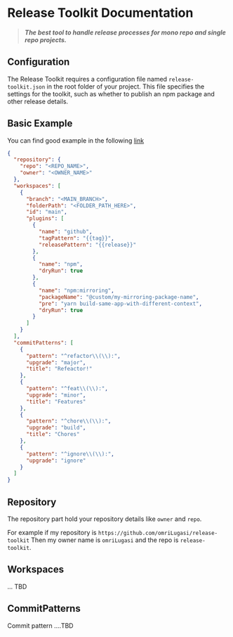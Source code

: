 # Release Toolkit Documentation
> ***The best tool to handle release processes for mono repo and single repo projects.***

## Configuration
The Release Toolkit requires a configuration file named `release-toolkit.json` in the root folder of your project.
This file specifies the settings for the toolkit, such as whether to publish an npm package and other release details.

## Basic Example
You can find good example in the following [link](https://github.com/omriLugasi/release-toolkit/blob/master/release-toolkit-example.json)
```json
{
  "repository": {
    "repo": "<REPO_NAME>",
    "owner": "<OWNER_NAME>"
  },
  "workspaces": [
    {
      "branch": "<MAIN_BRANCH>",
      "folderPath": "<FOLDER_PATH_HERE>",
      "id": "main",
      "plugins": [
        {
          "name": "github",
          "tagPattern": "{{tag}}",
          "releasePattern": "{{release}}"
        },
        {
          "name": "npm",
          "dryRun": true
        },
        {
          "name": "npm:mirroring",
          "packageName": "@custom/my-mirroring-package-name",
          "pre": "yarn build-same-app-with-different-context",
          "dryRun": true
        }
      ]
    }
  ],
  "commitPatterns": [
    {
      "pattern": "^refactor\\(\\):",
      "upgrade": "major",
      "title": "Refeactor!"
    },
    {
      "pattern": "^feat\\(\\):",
      "upgrade": "minor",
      "title": "Features"
    },
    {
      "pattern": "^chore\\(\\):",
      "upgrade": "build",
      "title": "Chores"
    },
    {
      "pattern": "^ignore\\(\\):",
      "upgrade": "ignore"
    }
  ]
}


```

## Repository
The repository part hold your repository details like `owner` and `repo`.

For example if my repository is `https://github.com/omriLugasi/release-toolkit`
Then my owner name is `omriLugasi` and the repo is `release-toolkit`.

## Workspaces
... TBD

## CommitPatterns
Commit pattern ....TBD



